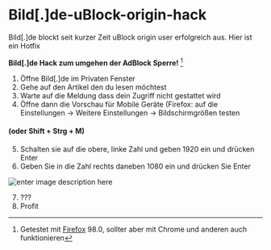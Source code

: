 # Bild[.]de-uBlock-origin-hack
Bild[.]de blockt seit kurzer Zeit uBlock origin user erfolgreich aus. Hier ist ein Hotfix

**Bild[.]de Hack zum umgehen der AdBlock Sperre!** [^1]

[^1]: Getestet mit [Firefox](https://www.mozilla.org/de/firefox/new/) 98.0, sollter aber mit Chrome und anderen auch funktionieren

1. Öffne Bild[.]de im Privaten Fenster
2. Gehe auf den Artikel den du lesen möchtest
3. Warte auf die Meldung dass dein Zugriff nicht gestattet wird
4. Öffne dann die Vorschau für Mobile Geräte (Firefox: auf die Einstellungen -> Weitere Einstellungen -> Bildschirmgrößen testen 
#### (__oder__ Shift + Strg + M)
5. Schalten sie auf die obere, linke Zahl und geben 1920 ein und drücken Enter
6. Geben Sie in die Zahl rechts daneben 1080 ein und drücken Sie Enter

![enter image description here](https://screenshots.rootboonz.com/13-03-20-52-QEU5UyeQ79ZQ.png)

7. ???
8. Profit

